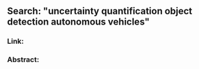 ## Search: "uncertainty quantification object detection autonomous vehicles"

### Link:

### Abstract:




















































